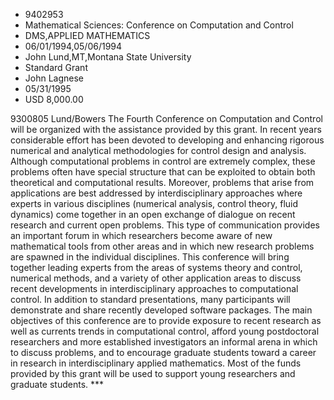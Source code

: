 
* 9402953
* Mathematical Sciences: Conference on Computation and Control
* DMS,APPLIED MATHEMATICS
* 06/01/1994,05/06/1994
* John Lund,MT,Montana State University
* Standard Grant
* John Lagnese
* 05/31/1995
* USD 8,000.00

9300805 Lund/Bowers The Fourth Conference on Computation and Control will be
organized with the assistance provided by this grant. In recent years
considerable effort has been devoted to developing and enhancing rigorous
numerical and analytical methodologies for control design and analysis. Although
computational problems in control are extremely complex, these problems often
have special structure that can be exploited to obtain both theoretical and
computational results. Moreover, problems that arise from applications are best
addressed by interdisciplinary approaches where experts in various disciplines
(numerical analysis, control theory, fluid dynamics) come together in an open
exchange of dialogue on recent research and current open problems. This type of
communication provides an important forum in which researchers become aware of
new mathematical tools from other areas and in which new research problems are
spawned in the individual disciplines. This conference will bring together
leading experts from the areas of systems theory and control, numerical methods,
and a variety of other application areas to discuss recent developments in
interdisciplinary approaches to computational control. In addition to standard
presentations, many participants will demonstrate and share recently developed
software packages. The main objectives of this conference are to provide
exposure to recent research as well as currents trends in computational control,
afford young postdoctoral researchers and more established investigators an
informal arena in which to discuss problems, and to encourage graduate students
toward a career in research in interdisciplinary applied mathematics. Most of
the funds provided by this grant will be used to support young researchers and
graduate students. ***
